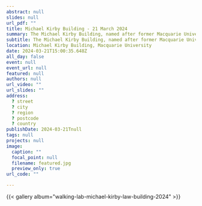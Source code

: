 ```yaml
---
abstract: null
slides: null
url_pdf: ""
title: Michael Kirby Building - 21 March 2024
summary: The Michael Kirby Building, named after former Macquarie University Chancellor and High Court Judge, opened in March 2024 and is home to Macquarie Law School and Department of Philosophy. 
subtitle: The Michael Kirby Building, named after former Macquarie University Chancellor and High Court Judge, opened in March 2024 and is home to Macquarie Law School and Department of Philosophy. 
location: Michael Kirby Building, Macquarie University
date: 2024-03-21T15:00:35.648Z
all_day: false
event: null
event_url: null
featured: null
authors: null
url_video: ""
url_slides: ""
address:
  ? street
  ? city
  ? region
  ? postcode
  ? country
publishDate: 2024-03-21Tnull
tags: null
projects: null
image:
  caption: ""
  focal_point: null
  filename: featured.jpg
  preview_only: true
url_code: ""

---
```


{{< gallery album="walking-lab-michael-kirby-law-building-2024" >}}
